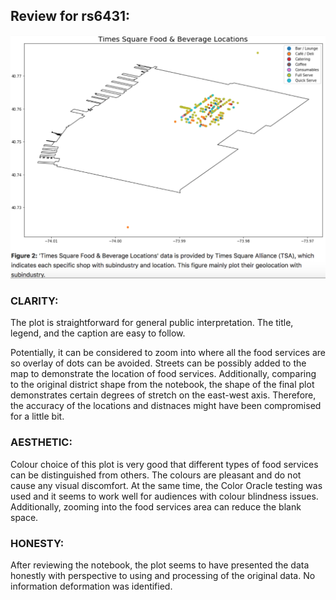 ## Review for rs6431:
![Alt text](https://github.com/Rufei-Sheng/PUI2018_rs6431/blob/master/HW8_rs6431/Plot_TimeSquare_food.png)

### CLARITY: 

The plot is straightforward for general public interpretation. The title, legend, and the caption are easy to follow. 

Potentially, it can be considered to zoom into where all the food services are so overlay of dots can be avoided. Streets can be possibly added to the map to demonstrate the location of food services. Additionally, comparing to the original district shape from the notebook, the shape of the final plot demonstrates certain degrees of stretch on the east-west axis. Therefore, the accuracy of the locations and distnaces might have been compromised for a little bit.

### AESTHETIC: 

Colour choice of this plot is very good that different types of food services can be distinguished from others. The colours are pleasant and do not cause any visual discomfort. At the same time, the Color Oracle testing was used and it seems to work well for audiences with colour blindness issues. Additionally, zooming into the food services area can reduce the blank space.

### HONESTY: 

After reviewing the notebook, the plot seems to have presented the data honestly with perspective to using and processing of the original data. No information deformation was identified.

